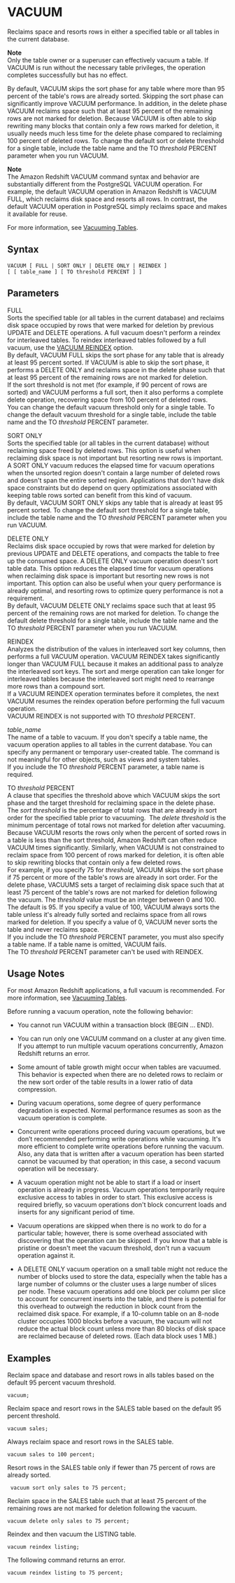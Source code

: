 # VACUUM<a name="r_VACUUM_command"></a>

Reclaims space and resorts rows in either a specified table or all tables in the current database\.

**Note**  
Only the table owner or a superuser can effectively vacuum a table\. If VACUUM is run without the necessary table privileges, the operation completes successfully but has no effect\. 

By default, VACUUM skips the sort phase for any table where more than 95 percent of the table's rows are already sorted\. Skipping the sort phase can significantly improve VACUUM performance\. In addition, in the delete phase VACUUM reclaims space such that at least 95 percent of the remaining rows are not marked for deletion\. Because VACUUM is often able to skip rewriting many blocks that contain only a few rows marked for deletion, it usually needs much less time for the delete phase compared to reclaiming 100 percent of deleted rows\. To change the default sort or delete threshold for a single table, include the table name and the TO *threshold* PERCENT parameter when you run VACUUM\. 

**Note**  
The Amazon Redshift VACUUM command syntax and behavior are substantially different from the PostgreSQL VACUUM operation\. For example, the default VACUUM operation in Amazon Redshift is VACUUM FULL, which reclaims disk space and resorts all rows\. In contrast, the default VACUUM operation in PostgreSQL simply reclaims space and makes it available for reuse\.

For more information, see [Vacuuming Tables](t_Reclaiming_storage_space202.md)\.

## Syntax<a name="r_VACUUM_command-synopsis"></a>

```
VACUUM [ FULL | SORT ONLY | DELETE ONLY | REINDEX ] 
[ [ table_name ] [ TO threshold PERCENT ] ]
```

## Parameters<a name="r_VACUUM_command-parameters"></a>

FULL   
Sorts the specified table \(or all tables in the current database\) and reclaims disk space occupied by rows that were marked for deletion by previous UPDATE and DELETE operations\. A full vacuum doesn't perform a reindex for interleaved tables\. To reindex interleaved tables followed by a full vacuum, use the [VACUUM REINDEX](#vacuum-reindex) option\.   
By default, VACUUM FULL skips the sort phase for any table that is already at least 95 percent sorted\. If VACUUM is able to skip the sort phase, it performs a DELETE ONLY and reclaims space in the delete phase such that at least 95 percent of the remaining rows are not marked for deletion\.    
If the sort threshold is not met \(for example, if 90 percent of rows are sorted\) and VACUUM performs a full sort, then it also performs a complete delete operation, recovering space from 100 percent of deleted rows\.   
You can change the default vacuum threshold only for a single table\. To change the default vacuum threshold for a single table, include the table name and the TO *threshold* PERCENT parameter\. 

SORT ONLY   
Sorts the specified table \(or all tables in the current database\) without reclaiming space freed by deleted rows\. This option is useful when reclaiming disk space is not important but resorting new rows is important\. A SORT ONLY vacuum reduces the elapsed time for vacuum operations when the unsorted region doesn't contain a large number of deleted rows and doesn't span the entire sorted region\. Applications that don't have disk space constraints but do depend on query optimizations associated with keeping table rows sorted can benefit from this kind of vacuum\.  
By default, VACUUM SORT ONLY skips any table that is already at least 95 percent sorted\. To change the default sort threshold for a single table, include the table name and the TO *threshold* PERCENT parameter when you run VACUUM\. 

DELETE ONLY   
Reclaims disk space occupied by rows that were marked for deletion by previous UPDATE and DELETE operations, and compacts the table to free up the consumed space\. A DELETE ONLY vacuum operation doesn't sort table data\. This option reduces the elapsed time for vacuum operations when reclaiming disk space is important but resorting new rows is not important\. This option can also be useful when your query performance is already optimal, and resorting rows to optimize query performance is not a requirement\.  
By default, VACUUM DELETE ONLY reclaims space such that at least 95 percent of the remaining rows are not marked for deletion\. To change the default delete threshold for a single table, include the table name and the TO *threshold* PERCENT parameter when you run VACUUM\.  

REINDEX  
Analyzes the distribution of the values in interleaved sort key columns, then performs a full VACUUM operation\. VACUUM REINDEX takes significantly longer than VACUUM FULL because it makes an additional pass to analyze the interleaved sort keys\. The sort and merge operation can take longer for interleaved tables because the interleaved sort might need to rearrange more rows than a compound sort\.  
If a VACUUM REINDEX operation terminates before it completes, the next VACUUM resumes the reindex operation before performing the full vacuum operation\.  
VACUUM REINDEX is not supported with TO *threshold* PERCENT\.  

 *table\_name*   
The name of a table to vacuum\. If you don't specify a table name, the vacuum operation applies to all tables in the current database\. You can specify any permanent or temporary user\-created table\. The command is not meaningful for other objects, such as views and system tables\.  
 If you include the TO *threshold* PERCENT parameter, a table name is required\.

 TO *threshold* PERCENT   
A clause that specifies the threshold above which VACUUM skips the sort phase and the target threshold for reclaiming space in the delete phase\. The *sort threshold* is the percentage of total rows that are already in sort order for the specified table prior to vacuuming\.  The *delete threshold* is the minimum percentage of total rows not marked for deletion after vacuuming\.   
Because VACUUM resorts the rows only when the percent of sorted rows in a table is less than the sort threshold, Amazon Redshift can often reduce VACUUM times significantly\. Similarly, when VACUUM is not constrained to reclaim space from 100 percent of rows marked for deletion, it is often able to skip rewriting blocks that contain only a few deleted rows\.  
For example, if you specify 75 for *threshold*, VACUUM skips the sort phase if 75 percent or more of the table's rows are already in sort order\. For the delete phase, VACUUMS sets a target of reclaiming disk space such that at least 75 percent of the table's rows are not marked for deletion following the vacuum\. The *threshold* value must be an integer between 0 and 100\. The default is 95\. If you specify a value of 100, VACUUM always sorts the table unless it's already fully sorted and reclaims space from all rows marked for deletion\. If you specify a value of 0, VACUUM never sorts the table and never reclaims space\.  
If you include the TO *threshold* PERCENT parameter, you must also specify a table name\. If a table name is omitted, VACUUM fails\.   
The TO *threshold* PERCENT parameter can't be used with REINDEX\. 

## Usage Notes<a name="r_VACUUM_usage_notes"></a>

For most Amazon Redshift applications, a full vacuum is recommended\. For more information, see [Vacuuming Tables](t_Reclaiming_storage_space202.md)\.

Before running a vacuum operation, note the following behavior: 

+ You cannot run VACUUM within a transaction block \(BEGIN \.\.\. END\)\. 

+ You can run only one VACUUM command on a cluster at any given time\. If you attempt to run multiple vacuum operations concurrently, Amazon Redshift returns an error\.

+ Some amount of table growth might occur when tables are vacuumed\. This behavior is expected when there are no deleted rows to reclaim or the new sort order of the table results in a lower ratio of data compression\.

+ During vacuum operations, some degree of query performance degradation is expected\. Normal performance resumes as soon as the vacuum operation is complete\.

+ Concurrent write operations proceed during vacuum operations, but we don’t recommended performing write operations while vacuuming\. It's more efficient to complete write operations before running the vacuum\. Also, any data that is written after a vacuum operation has been started cannot be vacuumed by that operation; in this case, a second vacuum operation will be necessary\.

+ A vacuum operation might not be able to start if a load or insert operation is already in progress\. Vacuum operations temporarily require exclusive access to tables in order to start\. This exclusive access is required briefly, so vacuum operations don't block concurrent loads and inserts for any significant period of time\.

+ Vacuum operations are skipped when there is no work to do for a particular table; however, there is some overhead associated with discovering that the operation can be skipped\. If you know that a table is pristine or doesn't meet the vacuum threshold, don't run a vacuum operation against it\.

+ A DELETE ONLY vacuum operation on a small table might not reduce the number of blocks used to store the data, especially when the table has a large number of columns or the cluster uses a large number of slices per node\. These vacuum operations add one block per column per slice to account for concurrent inserts into the table, and there is potential for this overhead to outweigh the reduction in block count from the reclaimed disk space\. For example, if a 10\-column table on an 8\-node cluster occupies 1000 blocks before a vacuum, the vacuum will not reduce the actual block count unless more than 80 blocks of disk space are reclaimed because of deleted rows\. \(Each data block uses 1 MB\.\)

## Examples<a name="r_VACUUM_command-examples"></a>

Reclaim space and database and resort rows in alls tables based on the default 95 percent vacuum threshold\.

```
vacuum;
```

Reclaim space and resort rows in the SALES table based on the default 95 percent threshold\. 

```
vacuum sales;
```

Always reclaim space and resort rows in the SALES table\. 

```
vacuum sales to 100 percent;
```

Resort rows in the SALES table only if fewer than 75 percent of rows are already sorted\. 

```
 vacuum sort only sales to 75 percent;
```

Reclaim space in the SALES table such that at least 75 percent of the remaining rows are not marked for deletion following the vacuum\. 

```
vacuum delete only sales to 75 percent;
```

Reindex and then vacuum the LISTING table\. 

```
vacuum reindex listing;
```

The following command returns an error\. 

```
vacuum reindex listing to 75 percent;
```